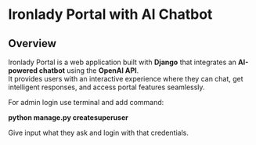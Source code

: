 # Ironlady Portal with AI Chatbot  

## Overview  

Ironlady Portal is a web application built with **Django** that integrates an **AI-powered chatbot** using the **OpenAI API**.  
It provides users with an interactive experience where they can chat, get intelligent responses, and access portal features seamlessly.  

 




For admin login use terminal and add command:

**python manage.py createsuperuser**

Give input what they ask and login with that credentials. 
